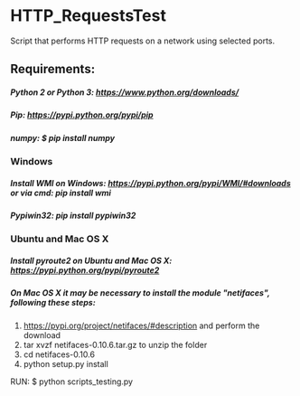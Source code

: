 # HTTP_RequestsTest
Script that performs HTTP requests on a network using selected ports.

## Requirements:

##### Python 2 or Python 3: https://www.python.org/downloads/

##### Pip: https://pypi.python.org/pypi/pip

##### numpy: $ pip install numpy

### Windows

##### Install WMI on Windows: https://pypi.python.org/pypi/WMI/#downloads or via cmd: pip install wmi

##### Pypiwin32: pip install pypiwin32

### Ubuntu and Mac OS X
##### Install pyroute2 on Ubuntu and Mac OS X: https://pypi.python.org/pypi/pyroute2

##### On Mac OS X it may be necessary to install the module "netifaces", following these steps:

1. https://pypi.org/project/netifaces/#description and perform the download
2. tar xvzf netifaces-0.10.6.tar.gz to unzip the folder
3. cd netifaces-0.10.6
4. python setup.py install

RUN:
$ python scripts_testing.py

